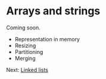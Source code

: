 # Arrays and strings

Coming soon. 

- Representation in memory
- Resizing
- Partitioning
- Merging

Next: [Linked lists](2_linked_lists.md)